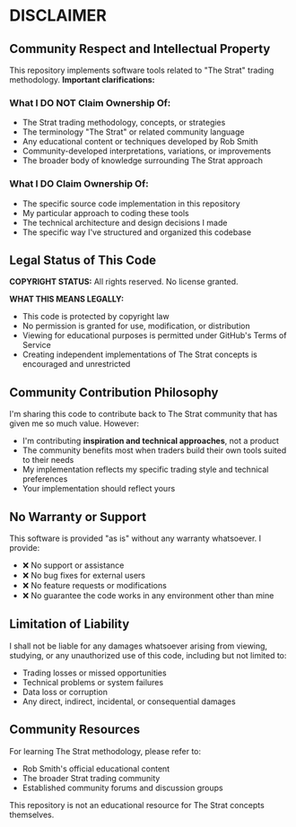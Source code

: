 # DISCLAIMER

## Community Respect and Intellectual Property

This repository implements software tools related to "The Strat" trading methodology. **Important clarifications:**

### What I DO NOT Claim Ownership Of:
- The Strat trading methodology, concepts, or strategies
- The terminology "The Strat" or related community language
- Any educational content or techniques developed by Rob Smith
- Community-developed interpretations, variations, or improvements
- The broader body of knowledge surrounding The Strat approach

### What I DO Claim Ownership Of:
- The specific source code implementation in this repository
- My particular approach to coding these tools
- The technical architecture and design decisions I made
- The specific way I've structured and organized this codebase

## Legal Status of This Code

**COPYRIGHT STATUS:** All rights reserved. No license granted.

**WHAT THIS MEANS LEGALLY:**
- This code is protected by copyright law
- No permission is granted for use, modification, or distribution
- Viewing for educational purposes is permitted under GitHub's Terms of Service
- Creating independent implementations of The Strat concepts is encouraged and unrestricted

## Community Contribution Philosophy

I'm sharing this code to contribute back to The Strat community that has given me so much value. However:

- I'm contributing **inspiration and technical approaches**, not a product
- The community benefits most when traders build their own tools suited to their needs
- My implementation reflects my specific trading style and technical preferences
- Your implementation should reflect yours

## No Warranty or Support

This software is provided "as is" without any warranty whatsoever. I provide:
- ❌ No support or assistance
- ❌ No bug fixes for external users
- ❌ No feature requests or modifications
- ❌ No guarantee the code works in any environment other than mine

## Limitation of Liability

I shall not be liable for any damages whatsoever arising from viewing, studying, or any unauthorized use of this code, including but not limited to:
- Trading losses or missed opportunities
- Technical problems or system failures
- Data loss or corruption
- Any direct, indirect, incidental, or consequential damages

## Community Resources

For learning The Strat methodology, please refer to:
- Rob Smith's official educational content
- The broader Strat trading community
- Established community forums and discussion groups

This repository is not an educational resource for The Strat concepts themselves.
